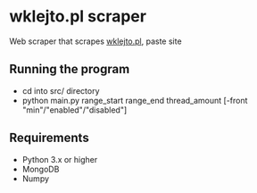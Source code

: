 # wklejto.pl scraper
Web scraper that scrapes [wklejto.pl](https://wklejto.pl/), paste site

## Running the program
- cd into src/ directory
- python main.py range_start range_end thread_amount [-front "min"/"enabled"/"disabled"]

## Requirements
- Python 3.x or higher
- MongoDB
- Numpy
